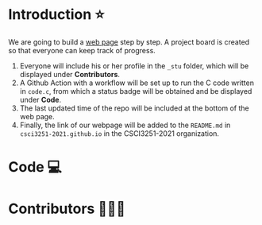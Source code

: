 # Introduction ⭐
We are going to build a [web page](https://csci3251-2021.github.io/project-team-g/) step by step.
A project board is created so that everyone can keep track of progress.
1. Everyone will include his or her profile in the `_stu` folder, which will be displayed under **Contributors**. 
2. A Github Action with a workflow will be set up to run the C code written in `code.c`, from which a status badge will be obtained and be displayed under **Code**.
3. The last updated time of the repo will be included at the bottom of the web page.
4. Finally, the link of our webpage will be added to the `README.md` in `csci3251-2021.github.io` in the CSCI3251-2021 organization.

# Code 💻
 

# Contributors 🧑‍🤝‍🧑

<script>
<ul>
  {% for stu in site.stu %}
  <p>{{ stu.content | markdownify }}</p>
  {% endfor %}
</ul>
</script>
